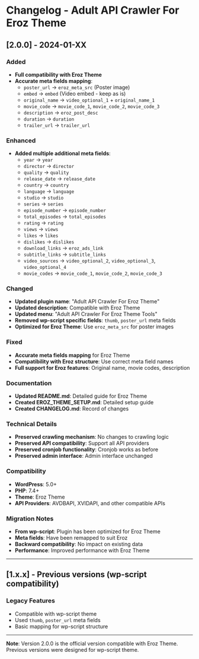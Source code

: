 # Changelog - Adult API Crawler For Eroz Theme

## [2.0.0] - 2024-01-XX

### Added
- **Full compatibility with Eroz Theme**
- **Accurate meta fields mapping**:
  - `poster_url` → `eroz_meta_src` (Poster image)
  - `embed` → `embed` (Video embed - keep as is)
  - `original_name` → `video_optional_1` + `original_name_1`
  - `movie_code` → `movie_code_1`, `movie_code_2`, `movie_code_3`
  - `description` → `eroz_post_desc`
  - `duration` → `duration`
  - `trailer_url` → `trailer_url`

### Enhanced
- **Added multiple additional meta fields**:
  - `year` → `year`
  - `director` → `director`
  - `quality` → `quality`
  - `release_date` → `release_date`
  - `country` → `country`
  - `language` → `language`
  - `studio` → `studio`
  - `series` → `series`
  - `episode_number` → `episode_number`
  - `total_episodes` → `total_episodes`
  - `rating` → `rating`
  - `views` → `views`
  - `likes` → `likes`
  - `dislikes` → `dislikes`
  - `download_links` → `eroz_ads_link`
  - `subtitle_links` → `subtitle_links`
  - `video_sources` → `video_optional_2`, `video_optional_3`, `video_optional_4`
  - `movie_codes` → `movie_code_1`, `movie_code_2`, `movie_code_3`

### Changed
- **Updated plugin name**: "Adult API Crawler For Eroz Theme"
- **Updated description**: Compatible with Eroz Theme
- **Updated menu**: "Adult API Crawler For Eroz Theme Tools"
- **Removed wp-script specific fields**: `thumb`, `poster_url` meta fields
- **Optimized for Eroz Theme**: Use `eroz_meta_src` for poster images

### Fixed
- **Accurate meta fields mapping** for Eroz Theme
- **Compatibility with Eroz structure**: Use correct meta field names
- **Full support for Eroz features**: Original name, movie codes, description

### Documentation
- **Updated README.md**: Detailed guide for Eroz Theme
- **Created EROZ_THEME_SETUP.md**: Detailed setup guide
- **Created CHANGELOG.md**: Record of changes

### Technical Details
- **Preserved crawling mechanism**: No changes to crawling logic
- **Preserved API compatibility**: Support all API providers
- **Preserved cronjob functionality**: Cronjob works as before
- **Preserved admin interface**: Admin interface unchanged

### Compatibility
- **WordPress**: 5.0+
- **PHP**: 7.4+
- **Theme**: Eroz Theme
- **API Providers**: AVDBAPI, XVIDAPI, and other compatible APIs

### Migration Notes
- **From wp-script**: Plugin has been optimized for Eroz Theme
- **Meta fields**: Have been remapped to suit Eroz
- **Backward compatibility**: No impact on existing data
- **Performance**: Improved performance with Eroz Theme

---

## [1.x.x] - Previous versions (wp-script compatibility)

### Legacy Features
- Compatible with wp-script theme
- Used `thumb`, `poster_url` meta fields
- Basic mapping for wp-script structure

---

**Note**: Version 2.0.0 is the official version compatible with Eroz Theme. Previous versions were designed for wp-script theme.